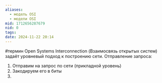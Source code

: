 ```yaml
---
aliases:
  - модель OSI
  - модели OSI
mid: 1712656287679
nid: 0
tags: 
date: 2024-11-22 20:14
---
```

#термин 
Open Systems Interconnection (Взаимосвязь открытых систем) задаёт уровневый подход к построению сети.
Отправление запроса:
1. Отправим на запрос по сети (прикладной уровень)
2. Закодируем его в биты
3. 
